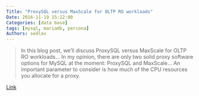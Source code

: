 ```yaml
---
Title: "ProxySQL versus MaxScale for OLTP RO workloads"
Date: 2016-11-19 15:12:00
Categories: [data base]
tags: [mysql, mariadb, percona]
Authors: sedlav
---
```


> In this blog post, we’ll discuss ProxySQL versus MaxScale for OLTP RO workloads... In my opinion, there are only two solid proxy software options for MySQL at the moment: ProxySQL and MaxScale... An important parameter to consider is how much of the CPU resources you allocate for a proxy.

[Link](https://www.percona.com/blog/2016/05/12/proxysql-versus-maxscale-for-oltp-ro-workloads/)
